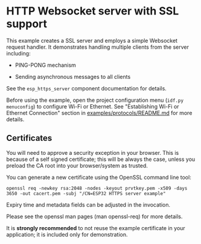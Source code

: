 # HTTP Websocket server with SSL support

This example creates a SSL server and employs a simple Websocket
request handler. It demonstrates handling multiple clients from the
server including: 

* PING-PONG mechanism

* Sending asynchronous messages to all clients

See the `esp_https_server` component documentation for details.

Before using the example, open the project configuration menu (`idf.py
menuconfig`) to configure Wi-Fi or Ethernet. See "Establishing Wi-Fi
or Ethernet Connection" section in
[examples/protocols/README.md](../../README.md) for more details. 

## Certificates

You will need to approve a security exception in your browser. This is because of a self signed
certificate; this will be always the case, unless you preload the CA root into your browser/system
as trusted.

You can generate a new certificate using the OpenSSL command line tool:

```
openssl req -newkey rsa:2048 -nodes -keyout prvtkey.pem -x509 -days 3650 -out cacert.pem -subj "/CN=ESP32 HTTPS server example"
```

Expiry time and metadata fields can be adjusted in the invocation.

Please see the openssl man pages (man openssl-req) for more details.

It is **strongly recommended** to not reuse the example certificate in your application;
it is included only for demonstration.
